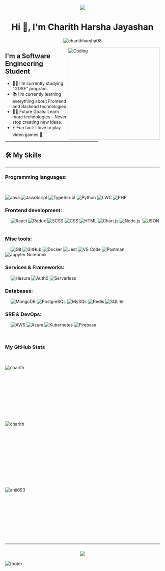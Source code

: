 <!--
![Chrome Dino](https://mir-s3-cdn-cf.behance.net/project_modules/max_1200/4ff07986208593.5d9a654e92f36.gif)
-->

<p align="center"><img src=![cover-thompson](https://github.com/user-attachments/assets/1091fdcc-d072-4b29-8bd6-79319c3a9518)></p>

<h1 align="center">Hi 👋, I'm Charith Harsha Jayashan</h1>



<p align="center"> <img src="https://komarev.com/ghpvc/?username=charithharsha08&label=Profile%20views&color=0e75b6&style=flat" alt="charithharsha08" /> </p>

<!--
<p align = "center">
	<img src = "https://github.com/7oSkaaa/7oSkaaa/blob/output/github-contribution-grid-snake.svg?" alt = "Snake Game"/>
</p>
-->

<img align="right" alt="Coding" width="300" src="https://i.pinimg.com/originals/81/17/8b/81178b47a8598f0c81c4799f2cdd4057.gif">

## I'm a Software Engineering Student  

- 👨‍💻 I’m currently studying "GDSE" program.
- 📚 I’m currently learning everything about Frontend and Backend technologies 
- 💪🏼 Future Goals: Learn more technologies - Never stop creating new ideas.
- ⚡ Fun fact: I love to play video games 🎱.

<hr width="60%" >


## 🛠️ My Skills
-------------------
### Programming languages:
&emsp;

![Java](https://img.shields.io/badge/-Java-000?&logo=Java)
![JavaScript](https://img.shields.io/badge/-JavaScript-000?&logo=JavaScript)
![TypeScript](https://img.shields.io/badge/-TypeScript-000?&logo=TypeScript&logoColor=007ACC)
![Python](https://img.shields.io/badge/-Python-000?&logo=Python)
![LWC](https://img.shields.io/badge/-LWC-000?&logo=Salesforce)
![PHP](https://img.shields.io/badge/-PHP-000?&logo=PHP)

### Frontend development:
&emsp;
![React](https://img.shields.io/badge/-React-000?&logo=React)
![Redux](https://img.shields.io/badge/-Redux-000?&logo=Redux)
![SCSS](https://img.shields.io/badge/-SCSS-000?&logo=Sass)
![CSS](https://img.shields.io/badge/-CSS-000?&logo=CSS3)
![HTML](https://img.shields.io/badge/-HTML-000?&logo=HTML5)
![Chart.js](https://img.shields.io/badge/-Chart.js-000?&logo=Chart.js)
![Node.js](https://img.shields.io/badge/-Node.js-05122A?style=flat&logo=node.js&logoColor=339933)&nbsp;
![JSON](https://img.shields.io/badge/-JSON-05122A?style=flat&logo=json&logoColor=000000)&nbsp;

### Misc tools:
&emsp;
![Git](https://img.shields.io/badge/-Git-000?&logo=Git)
![GitHub](https://img.shields.io/badge/-GitHub-000?&logo=GitHub)
![Docker](https://img.shields.io/badge/-Docker-000?&logo=Docker)
![Jest](https://img.shields.io/badge/-Jest-000?&logo=Jest)
![VS Code](https://img.shields.io/badge/-VS%20Code-000?&logo=Visual-Studio-Code)
![Postman](https://img.shields.io/badge/-Postman-000?&logo=Postman)
![Jupyter Notebook](https://img.shields.io/badge/-Jupyter%20Notebook-05122A?style=flat&logo=jupyter&logoColor=F37626)&nbsp;


### Services & Frameworks: 
&emsp;
![Hasura](https://img.shields.io/badge/-Hasura-000?&logo=Hasura)
![Auth0](https://img.shields.io/badge/-Auth0-000?&logo=Auth0)
![Serverless](https://img.shields.io/badge/-Serverless-000?&logo=Serverless)


### Databases:
&emsp;
![MongoDB](https://img.shields.io/badge/-MongoDB-000?&logo=MongoDB)
![PostgreSQL](https://img.shields.io/badge/-PostgreSQL-000?&logo=PostgreSQL)
![MySQL](https://img.shields.io/badge/-MySQL-000?&logo=MySQL)
![Redis](https://img.shields.io/badge/-Redis-000?&logo=Redis)
![SQLite](https://img.shields.io/badge/-SQLite-000?&logo=SQLite)

### SRE & DevOps:
&emsp;
![AWS](https://img.shields.io/badge/-AWS-000?&logo=Amazon-AWS)
![Azure](https://img.shields.io/badge/-Azure-000?&logo=Microsoft-Azure)
![Kubernetes](https://img.shields.io/badge/-Kubernetes-000?&logo=Kubernetes)
![Firebase](https://img.shields.io/badge/-Firebase-05122A?style=flat&logo=firebase&logoColor=FFCA28)&nbsp;




&emsp;


<h3>My GitHub Stats</h3>
<br>


<p><img align="left" src="https://github-readme-stats.vercel.app/api/top-langs?username=charithharsha08&show_icons=true&theme=dark&locale=en&layout=compact" alt="charith" /></p>

<br><br><br><br><br><br><br><br><br><br>

<p>&nbsp;<img align="left" src="https://github-readme-stats.vercel.app/api?username=charithharsha08&show_icons=true&theme=dark&locale=en" alt="charith" /></p>
<br><br><br><br><br><br><br><br><br><br>

<p><img align="left" src="https://github-readme-streak-stats.herokuapp.com/?user=charithharsha08&theme=dark" alt="anii693" /></p>
<br><br><br><br><br><br><br><br><br><br>
<hr width="100%" >

<h3 align="center">
  <img src="https://readme-typing-svg.herokuapp.com/?font=Righteous&size=25&center=true&vCenter=true&width=500&height=70&duration=4000&lines=Thanks+for+visiting!+✌️;+Shoot+me+a+message+on+Instagram!+👾">
</h3>

![footer](https://github.com/JayantGoel001/JayantGoel001/blob/master/WEBP/footer.webp)
